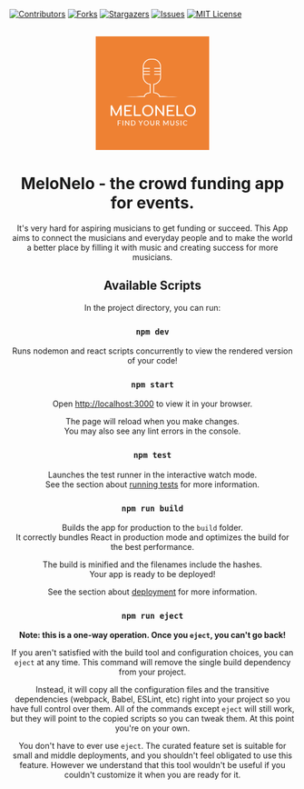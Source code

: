 <a name="readme-top"></a>



[![Contributors][contributors-shield]][contributors-url]
[![Forks][forks-shield]][forks-url]
[![Stargazers][stars-shield]][stars-url]
[![Issues][issues-shield]][issues-url]
[![MIT License][license-shield]][license-url]

<!-- PROJECT LOGO -->
<br />
<div align="center">
  <a href="https://github.com/Takhof/MeloNelo">
    <img src="logo.png" alt="Logo" width="200" height="200">
  </a>


# MeloNelo - the crowd funding app for events.

It's very hard for aspiring musicians to get funding or succeed. This App aims to connect the musicians and everyday people and to make the world a better place by filling it with music and creating success for more musicians.

## Available Scripts

In the project directory, you can run:

### `npm dev`

Runs nodemon and react scripts concurrently to view the rendered version of your code!

### `npm start`

Open [http://localhost:3000](http://localhost:3000) to view it in your browser.

The page will reload when you make changes.\
You may also see any lint errors in the console.

### `npm test`

Launches the test runner in the interactive watch mode.\
See the section about [running tests](https://facebook.github.io/create-react-app/docs/running-tests) for more information.

### `npm run build`

Builds the app for production to the `build` folder.\
It correctly bundles React in production mode and optimizes the build for the best performance.

The build is minified and the filenames include the hashes.\
Your app is ready to be deployed!

See the section about [deployment](https://facebook.github.io/create-react-app/docs/deployment) for more information.

### `npm run eject`

**Note: this is a one-way operation. Once you `eject`, you can't go back!**

If you aren't satisfied with the build tool and configuration choices, you can `eject` at any time. This command will remove the single build dependency from your project.

Instead, it will copy all the configuration files and the transitive dependencies (webpack, Babel, ESLint, etc) right into your project so you have full control over them. All of the commands except `eject` will still work, but they will point to the copied scripts so you can tweak them. At this point you're on your own.

You don't have to ever use `eject`. The curated feature set is suitable for small and middle deployments, and you shouldn't feel obligated to use this feature. However we understand that this tool wouldn't be useful if you couldn't customize it when you are ready for it.



<!-- MARKDOWN LINKS & IMAGES -->
<!-- https://www.markdownguide.org/basic-syntax/#reference-style-links -->
[contributors-shield]: https://img.shields.io/github/contributors/Takhof/MeloNelo.svg?style=for-the-badge
[contributors-url]: https://github.com/Takhof/MeloNelo/graphs/contributors
[forks-shield]: https://img.shields.io/github/forks/Takhof/MeloNelo.svg?style=for-the-badge
[forks-url]: https://github.com/Takhof/MeloNelo/network/members
[stars-shield]: https://img.shields.io/github/stars/Takhof/MeloNelo.svg?style=for-the-badge
[stars-url]: https://github.com/Takhof/MeloNelo/stargazers
[issues-shield]: https://img.shields.io/github/issues/Takhof/MeloNelo.svg?style=for-the-badge
[issues-url]: https://github.com/Takhof/MeloNelo/issues
[license-shield]: https://img.shields.io/github/license/Takhof/MeloNelo.svg?style=for-the-badge
[license-url]: https://github.com/Takhof/MeloNelo/blob/master/LICENSE.txt
